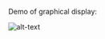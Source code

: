 

Demo of graphical display:

![alt-text](https://github.com/ianpkennedy/EmbeddedProgramming/blob/main/Graphical%20Display%20Programming/Example.gif)
